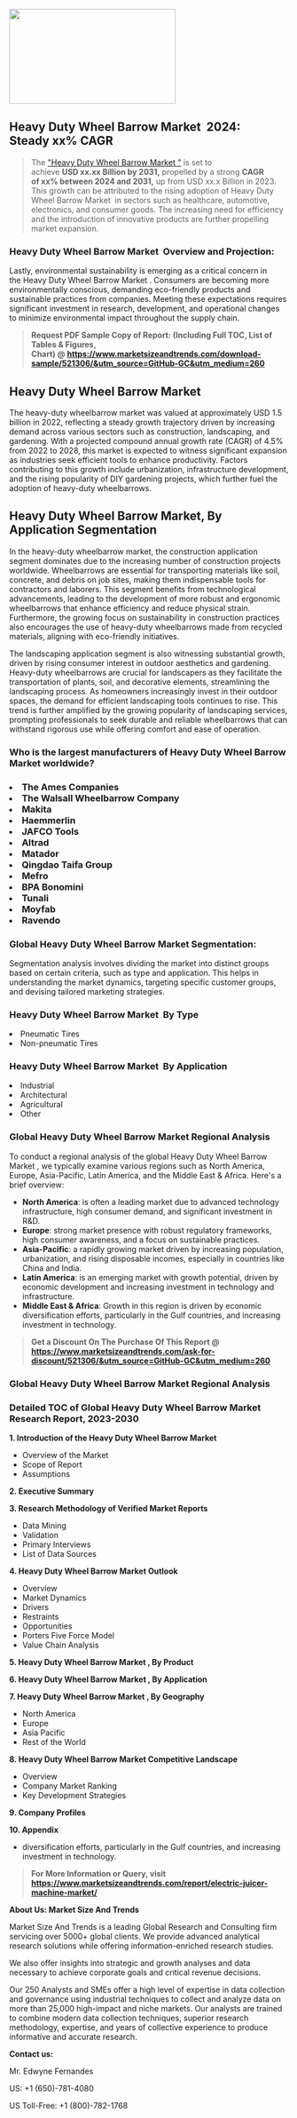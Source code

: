 <p><img class="alignnone size-medium wp-image-20088" src="https://ffe5etoiles.com/wp-content/uploads/2024/12/MST1-300x171.png" alt="" width="300" height="171" /></p><h2 id="ember46" class="ember-view reader-text-block__heading-2">Heavy Duty Wheel Barrow Market &nbsp;2024: Steady&nbsp;xx% CAGR</h2><blockquote id="ember47" class="ember-view reader-text-block__blockquote">The&nbsp;<a class="app-aware-link " href="https://www.marketsizeandtrends.com/download-sample/521306/&utm_source=GitHub-GC&utm_medium=260" target="_blank" data-test-app-aware-link="">"Heavy Duty Wheel Barrow Market "</a>&nbsp;is set to achieve&nbsp;<strong>USD&nbsp;xx.xx&nbsp;Billion by 2031,</strong>&nbsp;propelled by a strong&nbsp;<strong>CAGR of&nbsp;xx% between 2024 and 2031,</strong>&nbsp;up from USD xx.x Billion in 2023. This growth can be attributed to the rising adoption of&nbsp;Heavy Duty Wheel Barrow Market &nbsp;in sectors such as healthcare, automotive, electronics, and consumer goods. The increasing need for efficiency and the introduction of innovative products are further propelling market expansion.</blockquote><h3 id="ember48" class="ember-view reader-text-block__heading-3">Heavy Duty Wheel Barrow Market &nbsp;Overview and Projection:</h3><p id="ember49" class="ember-view reader-text-block__paragraph">Lastly, environmental sustainability is emerging as a critical concern in the&nbsp;Heavy Duty Wheel Barrow Market . Consumers are becoming more environmentally conscious, demanding eco-friendly products and sustainable practices from companies. Meeting these expectations requires significant investment in research, development, and operational changes to minimize environmental impact throughout the supply chain.</p><blockquote id="ember50" class="ember-view reader-text-block__blockquote"><strong>Request PDF Sample Copy of Report: (Including Full TOC, List of Tables &amp; Figures, Chart)&nbsp;@&nbsp;<strong><a href="https://www.marketsizeandtrends.com/download-sample/521306/&utm_source=GitHub-GC&utm_medium=260" target="_blank">https://www.marketsizeandtrends.com/download-sample/521306/&utm_source=GitHub-GC&utm_medium=260</a></strong></strong></blockquote><h3 class=""> <h2>Heavy Duty Wheel Barrow Market</h2><p>The heavy-duty wheelbarrow market was valued at approximately USD 1.5 billion in 2022, reflecting a steady growth trajectory driven by increasing demand across various sectors such as construction, landscaping, and gardening. With a projected compound annual growth rate (CAGR) of 4.5% from 2022 to 2028, this market is expected to witness significant expansion as industries seek efficient tools to enhance productivity. Factors contributing to this growth include urbanization, infrastructure development, and the rising popularity of DIY gardening projects, which further fuel the adoption of heavy-duty wheelbarrows.</p><h2>Heavy Duty Wheel Barrow Market, By Application Segmentation</h2><p>In the heavy-duty wheelbarrow market, the construction application segment dominates due to the increasing number of construction projects worldwide. Wheelbarrows are essential for transporting materials like soil, concrete, and debris on job sites, making them indispensable tools for contractors and laborers. This segment benefits from technological advancements, leading to the development of more robust and ergonomic wheelbarrows that enhance efficiency and reduce physical strain. Furthermore, the growing focus on sustainability in construction practices also encourages the use of heavy-duty wheelbarrows made from recycled materials, aligning with eco-friendly initiatives.</p><p>The landscaping application segment is also witnessing substantial growth, driven by rising consumer interest in outdoor aesthetics and gardening. Heavy-duty wheelbarrows are crucial for landscapers as they facilitate the transportation of plants, soil, and decorative elements, streamlining the landscaping process. As homeowners increasingly invest in their outdoor spaces, the demand for efficient landscaping tools continues to rise. This trend is further amplified by the growing popularity of landscaping services, prompting professionals to seek durable and reliable wheelbarrows that can withstand rigorous use while offering comfort and ease of operation.</p></h3><h3 id="" class="">Who is the largest manufacturers of&nbsp;Heavy Duty Wheel Barrow Market worldwide?</h3><h3 class=""></Li><Li>The Ames Companies</Li><Li> The Walsall Wheelbarrow Company</Li><Li> Makita</Li><Li> Haemmerlin</Li><Li> JAFCO Tools</Li><Li> Altrad</Li><Li> Matador</Li><Li> Qingdao Taifa Group</Li><Li> Mefro</Li><Li> BPA Bonomini</Li><Li> Tunali</Li><Li> Moyfab</Li><Li> Ravendo</h3><h3 id="ember53" class="ember-view reader-text-block__heading-3">Global&nbsp;Heavy Duty Wheel Barrow Market Segmentation:</h3><p id="ember54" class="ember-view reader-text-block__paragraph">Segmentation analysis involves dividing the market into distinct groups based on certain criteria, such as type and application. This helps in understanding the market dynamics, targeting specific customer groups, and devising tailored marketing strategies.</p><h3 id="" class="">Heavy Duty Wheel Barrow Market &nbsp;By Type</h3><p></Li><Li>Pneumatic Tires</Li><Li> Non-pneumatic Tires</p><h3 id="" class="">Heavy Duty Wheel Barrow Market &nbsp;By Application</h3><p class=""></Li><Li>Industrial</Li><Li> Architectural</Li><Li> Agricultural</Li><Li> Other</p><h3 id="ember62" class="ember-view reader-text-block__heading-3">Global Heavy Duty Wheel Barrow Market Regional Analysis</h3><p id="ember63" class="ember-view reader-text-block__paragraph">To conduct a regional analysis of the global Heavy Duty Wheel Barrow Market , we typically examine various regions such as North America, Europe, Asia-Pacific, Latin America, and the Middle East &amp; Africa. Here's a brief overview:</p><ul><li><strong>North America</strong>: is often a leading market due to advanced technology infrastructure, high consumer demand, and significant investment in R&amp;D.</li><li><strong>Europe</strong>: strong market presence with robust regulatory frameworks, high consumer awareness, and a focus on sustainable practices.</li><li><strong>Asia-Pacific</strong>: a rapidly growing market driven by increasing population, urbanization, and rising disposable incomes, especially in countries like China and India.</li><li><strong>Latin America</strong>: is an emerging market with growth potential, driven by economic development and increasing investment in technology and infrastructure.</li><li><strong>Middle East &amp; Africa</strong>: Growth in this region is driven by economic diversification efforts, particularly in the Gulf countries, and increasing investment in technology.</li></ul><blockquote id="ember61" class="ember-view reader-text-block__blockquote"><strong>Get a Discount On The Purchase Of This Report @ <strong><a href="https://html-cleaner.com/" target="">https://www.marketsizeandtrends.com/ask-for-discount/521306/&utm_source=GitHub-GC&utm_medium=260</a></strong></strong></blockquote><h3 id="ember62" class="ember-view reader-text-block__heading-3">Global Heavy Duty Wheel Barrow Market Regional Analysis</h3><h3 id="" class="">Detailed TOC of Global Heavy Duty Wheel Barrow Market Research Report, 2023-2030</h3><p id="" class=""><strong>1. Introduction of the Heavy Duty Wheel Barrow Market </strong></p><ul><li>Overview of the Market</li><li>Scope of Report</li><li>Assumptions</li></ul><p id="" class=""><strong>2. Executive Summary</strong></p><p id="" class=""><strong>3. Research Methodology of Verified Market Reports</strong></p><ul><li>Data Mining</li><li>Validation</li><li>Primary Interviews</li><li>List of Data Sources</li></ul><p id="" class=""><strong>4. Heavy Duty Wheel Barrow Market Outlook</strong></p><ul><li>Overview</li><li>Market Dynamics</li><li>Drivers</li><li>Restraints</li><li>Opportunities</li><li>Porters Five Force Model</li><li>Value Chain Analysis</li></ul><p id="" class=""><strong>5. Heavy Duty Wheel Barrow Market , By Product</strong></p><p id="" class=""><strong>6. Heavy Duty Wheel Barrow Market , By Application</strong></p><p id="" class=""><strong>7. Heavy Duty Wheel Barrow Market , By Geography</strong></p><ul><li>North America</li><li>Europe</li><li>Asia Pacific</li><li>Rest of the World</li></ul><p id="" class=""><strong>8. Heavy Duty Wheel Barrow Market Competitive Landscape</strong></p><ul><li>Overview</li><li>Company Market Ranking</li><li>Key Development Strategies</li></ul><p id="" class=""><strong>9. Company Profiles</strong></p><p id="" class=""><strong>10. Appendix</strong></p><ul><li>diversification efforts, particularly in the Gulf countries, and increasing investment in technology.</li></ul><blockquote id="ember65" class="ember-view reader-text-block__blockquote"><strong>For More Information or Query, visit <strong><strong><a href="https://html-cleaner.com/" target="">https://www.marketsizeandtrends.com/report/electric-juicer-machine-market/</a></strong></strong></strong></blockquote><p id="" class=""><strong>About Us: Market Size And Trends</strong></p><p id="" class="">Market Size And Trends is a leading Global Research and Consulting firm servicing over 5000+ global clients. We provide advanced analytical research solutions while offering information-enriched research studies.</p><p id="" class="">We also offer insights into strategic and growth analyses and data necessary to achieve corporate goals and critical revenue decisions.</p><p id="" class="">Our 250 Analysts and SMEs offer a high level of expertise in data collection and governance using industrial techniques to collect and analyze data on more than 25,000 high-impact and niche markets. Our analysts are trained to combine modern data collection techniques, superior research methodology, expertise, and years of collective experience to produce informative and accurate research.</p><p id="" class=""><strong>Contact us:</strong></p><p id="" class="">Mr. Edwyne Fernandes</p><p id="" class="">US: +1 (650)-781-4080</p><p id="" class="">US Toll-Free: +1 (800)-782-1768</p>
